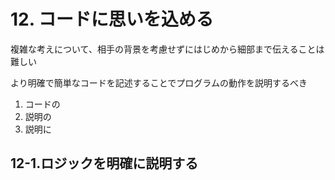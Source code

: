 # 12. コードに思いを込める

複雑な考えについて、相手の背景を考慮せずにはじめから細部まで伝えることは難しい

より明確で簡単なコードを記述することでプログラムの動作を説明するべき

1. コードの
2. 説明の
3. 説明に

## 12-1.ロジックを明確に説明する 
